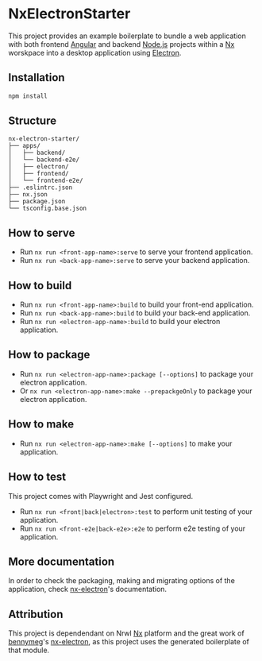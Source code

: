 # NxElectronStarter

This project provides an example boilerplate to bundle a web application with both frontend [Angular](https://angular.io/) and backend [Node.js](https://nodejs.org/en/) projects within a [Nx](https://nx.dev) worskpace into a desktop application using [Electron](https://electronjs.org/).

## Installation

```bash
npm install
```

## Structure

```treeview
nx-electron-starter/
├── apps/
│   ├── backend/
│   └── backend-e2e/
│   ├── electron/
│   ├── frontend/
│   └── frontend-e2e/
├── .eslintrc.json
├── nx.json
├── package.json
└── tsconfig.base.json
```

## How to serve

- Run `nx run <front-app-name>:serve` to serve your frontend application.
- Run `nx run <back-app-name>:serve` to serve your backend application.

## How to build

- Run `nx run <front-app-name>:build` to build your front-end application.
- Run `nx run <back-app-name>:build` to build your back-end application.
- Run `nx run <electron-app-name>:build` to build your electron application.

## How to package

- Run `nx run <electron-app-name>:package [--options]` to package your electron application.
- Or `nx run <electron-app-name>:make --prepackgeOnly` to package your electron application.

## How to make

- Run `nx run <electron-app-name>:make [--options]` to make your application.

## How to test

This project comes with Playwright and Jest configured.

- Run `nx run <front|back|electron>:test` to perform unit testing of your application.
- Run `nx run <front-e2e|back-e2e>:e2e` to perform e2e testing of your application.

## More documentation

In order to check the packaging, making and migrating options of the application, check [nx-electron](https://github.com/bennymeg/nx-electron)'s documentation.

## Attribution

This project is dependendant on Nrwl [Nx](https://nx.dev) platform and the great work of [bennymeg](https://github.com/bennymeg)'s [nx-electron](https://github.com/bennymeg/nx-electron), as this project uses the generated boilerplate of that module.
